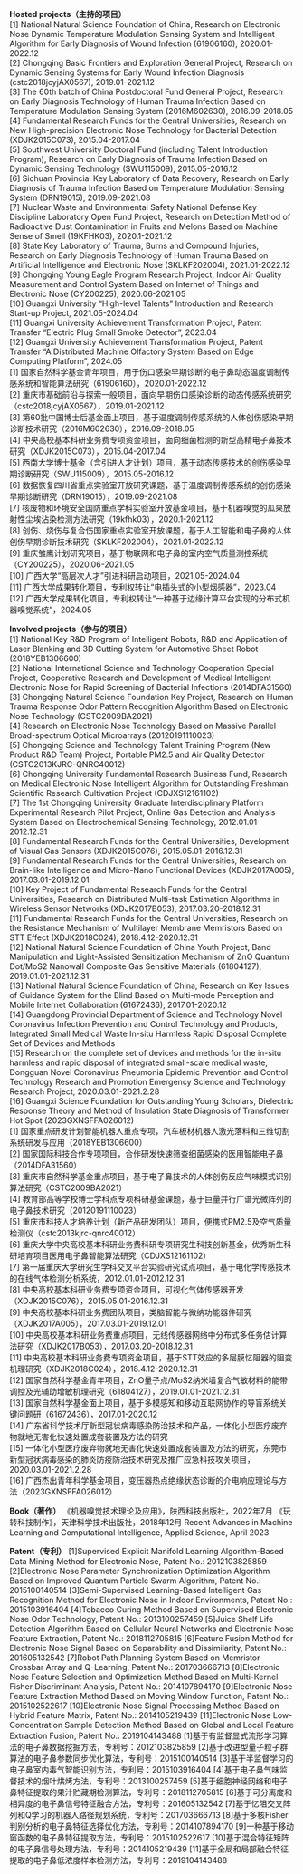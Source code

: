 
**Hosted projects（主持的项目）**  
[1] National Natural Science Foundation of China, Research on Electronic Nose Dynamic Temperature Modulation Sensing System and Intelligent Algorithm for Early Diagnosis of Wound Infection (61906160), 2020.01-2022.12  
[2] Chongqing Basic Frontiers and Exploration General Project, Research on Dynamic Sensing Systems for Early Wound Infection Diagnosis (cstc2018jcyjAX0567), 2019.01-2021.12  
[3] The 60th batch of China Postdoctoral Fund General Project, Research on Early Diagnosis Technology of Human Trauma Infection Based on Temperature Modulation Sensing System (2016M602630), 2016.09-2018.05  
[4] Fundamental Research Funds for the Central Universities, Research on New High-precision Electronic Nose Technology for Bacterial Detection (XDJK2015C073), 2015.04-2017.04  
[5] Southwest University Doctoral Fund (including Talent Introduction Program), Research on Early Diagnosis of Trauma Infection Based on Dynamic Sensing Technology (SWU115009), 2015.05-2016.12  
[6] Sichuan Provincial Key Laboratory of Data Recovery, Research on Early Diagnosis of Trauma Infection Based on Temperature Modulation Sensing System (DRN19015), 2019.09-2021.08  
[7] Nuclear Waste and Environmental Safety National Defense Key Discipline Laboratory Open Fund Project, Research on Detection Method of Radioactive Dust Contamination in Fruits and Melons Based on Machine Sense of Smell (19KFHK03), 2020.1-2021.12  
[8] State Key Laboratory of Trauma, Burns and Compound Injuries, Research on Early Diagnosis Technology of Human Trauma Based on Artificial Intelligence and Electronic Nose (SKLKF202004), 2021.01-2022.12  
[9] Chongqing Young Eagle Program Research Project, Indoor Air Quality Measurement and Control System Based on Internet of Things and Electronic Nose (CY200225), 2020.06-2021.05  
[10] Guangxi University “High-level Talents” Introduction and Research Start-up Project, 2021.05-2024.04  
[11] Guangxi University Achievement Transformation Project, Patent Transfer “Electric Plug Small Smoke Detector”, 2023.04  
[12] Guangxi University Achievement Transformation Project, Patent Transfer “A Distributed Machine Olfactory System Based on Edge Computing Platform”, 2024.05  
[1] 国家自然科学基金青年项目，用于伤口感染早期诊断的电子鼻动态温度调制传感系统和智能算法研究（61906160），2020.01-2022.12  
[2] 重庆市基础前沿与探索一般项目，面向早期伤口感染诊断的动态传感系统研究（cstc2018jcyjAX0567），2019.01-2021.12  
[3] 第60批中国博士后基金面上项目，基于温度调制传感系统的人体创伤感染早期诊断技术研究（2016M602630），2016.09-2018.05  
[4] 中央高校基本科研业务费专项资金项目，面向细菌检测的新型高精电子鼻技术研究（XDJK2015C073），2015.04-2017.04  
[5] 西南大学博士基金（含引进人才计划）项目，基于动态传感技术的创伤感染早期诊断研究（SWU115009），2015.05-2016.12  
[6] 数据恢复四川省重点实验室开放研究课题，基于温度调制传感系统的创伤感染早期诊断研究（DRN19015），2019.09-2021.08  
[7] 核废物和环境安全国防重点学科实验室开放基金项目，基于机器嗅觉的瓜果放射性尘埃沾染检测方法研究（19kfhk03），2020.1-2021.12  
[8] 创伤、烧伤与复合伤国家重点实验室开放课题，基于人工智能和电子鼻的人体创伤早期诊断技术研究（SKLKF202004），2021.01-2022.12  
[9] 重庆雏鹰计划研究项目，基于物联网和电子鼻的室内空气质量测控系统（CY200225），2020.06-2021.05  
[10] 广西大学“高层次人才”引进科研启动项目，2021.05-2024.04  
[11] 广西大学成果转化项目，专利权转让“电插头式的小型烟感器”，2023.04  
[12] 广西大学成果转化项目，专利权转让“一种基于边缘计算平台实现的分布式机器嗅觉系统”，2024.05  

**Involved projects（参与的项目）**  
[1] National Key R&D Program of Intelligent Robots, R&D and Application of Laser Blanking and 3D Cutting System for Automotive Sheet Robot (2018YEB1306600)  
[2] National International Science and Technology Cooperation Special Project, Cooperative Research and Development of Medical Intelligent Electronic Nose for Rapid Screening of Bacterial Infections (2014DFA31560)  
[3] Chongqing Natural Science Foundation Key Project, Research on Human Trauma Response Odor Pattern Recognition Algorithm Based on Electronic Nose Technology (CSTC2009BA2021)  
[4] Research on Electronic Nose Technology Based on Massive Parallel Broad-spectrum Optical Microarrays (20120191110023)  
[5] Chongqing Science and Technology Talent Training Program (New Product R&D Team) Project, Portable PM2.5 and Air Quality Detector (CSTC2013KJRC-QNRC40012)  
[6] Chongqing University Fundamental Research Business Fund, Research on Medical Electronic Nose Intelligent Algorithm for Outstanding Freshman Scientific Research Cultivation Project (CDJXS12161102)  
[7] The 1st Chongqing University Graduate Interdisciplinary Platform Experimental Research Pilot Project, Online Gas Detection and Analysis System Based on Electrochemical Sensing Technology, 2012.01.01-2012.12.31  
[8] Fundamental Research Funds for the Central Universities, Development of Visual Gas Sensors (XDJK2015C076), 2015.05.01-2016.12.31  
[9] Fundamental Research Funds for the Central Universities, Research on Brain-like Intelligence and Micro-Nano Functional Devices (XDJK2017A005), 2017.03.01-2019.12.01  
[10] Key Project of Fundamental Research Funds for the Central Universities, Research on Distributed Multi-task Estimation Algorithms in Wireless Sensor Networks (XDJK2017B053), 2017.03.20-2018.12.31  
[11] Fundamental Research Funds for the Central Universities, Research on the Resistance Mechanism of Multilayer Membrane Memristors Based on STT Effect (XDJK2018C024), 2018.4.12-2020.12.31  
[12] National Natural Science Foundation of China Youth Project, Band Manipulation and Light-Assisted Sensitization Mechanism of ZnO Quantum Dot/MoS2 Nanowall Composite Gas Sensitive Materials (61804127), 2019.01.01-2021.12.31  
[13] National Natural Science Foundation of China, Research on Key Issues of Guidance System for the Blind Based on Multi-mode Perception and Mobile Internet Collaboration (61672436), 2017.01-2020.12  
[14] Guangdong Provincial Department of Science and Technology Novel Coronavirus Infection Prevention and Control Technology and Products, Integrated Small Medical Waste In-situ Harmless Rapid Disposal Complete Set of Devices and Methods  
[15] Research on the complete set of devices and methods for the in-situ harmless and rapid disposal of integrated small-scale medical waste, Dongguan Novel Coronavirus Pneumonia Epidemic Prevention and Control Technology Research and Promotion Emergency Science and Technology Research Project, 2020.03.01-2021.2.28  
[16] Guangxi Science Foundation for Outstanding Young Scholars, Dielectric Response Theory and Method of Insulation State Diagnosis of Transformer Hot Spot (2023GXNSFFA026012)  
[1] 国家重点研发计划智能机器人重点专项，汽车板材机器人激光落料和三维切割系统研发与应用（2018YEB1306600）  
[2] 国家国际科技合作专项项目，合作研发快速筛查细菌感染的医用智能电子鼻（2014DFA31560）  
[3] 重庆市自然科学基金重点项目，基于电子鼻技术的人体创伤反应气味模式识别算法研究（CSTC2009BA2021）  
[4] 教育部高等学校博士学科点专项科研基金课题，基于巨量并行广谱光微阵列的电子鼻技术研究（20120191110023）  
[5] 重庆市科技人才培养计划（新产品研发团队）项目，便携式PM2.5及空气质量检测仪（cstc2013kjrc-qnrc40012）  
[6] 重庆大学中央高校基本科研业务费科研专项研究生科技创新基金，优秀新生科研培育项目医用电子鼻智能算法研究（CDJXS12161102）  
[7] 第一届重庆大学研究生学科交叉平台实验研究试点项目，基于电化学传感技术的在线气体检测分析系统，2012.01.01-2012.12.31  
[8] 中央高校基本科研业务费专项资金项目，可视化气体传感器开发（XDJK2015C076），2015.05.01-2016.12.31  
[9] 中央高校基本科研业务费团队项目，类脑智能与微纳功能器件研究（XDJK2017A005），2017.03.01-2019.12.01  
[10] 中央高校基本科研业务费重点项目，无线传感器网络中分布式多任务估计算法研究（XDJK2017B053），2017.03.20-2018.12.31  
[11] 中央高校基本科研业务费专项资金项目，基于STT效应的多层膜忆阻器的阻变机理研究（XDJK2018C024），2018.4.12-2020.12.31  
[12] 国家自然科学基金青年项目，ZnO量子点/MoS2纳米墙复合气敏材料的能带调控及光辅助增敏机理研究（61804127），2019.01.01-2021.12.31  
[13] 国家自然科学基金面上项目，基于多模感知和移动互联网协作的导盲系统关键问题研（61672436），2017.01-2020.12  
[14] 广东省科学技术厅新型冠状病毒感染防治技术和产品，一体化小型医疗废弃物就地无害化快速处置成套装置及方法的研究  
[15] 一体化小型医疗废弃物就地无害化快速处置成套装置及方法的研究，东莞市新型冠状病毒感染的肺炎防疫防治技术研究及推广应急科技攻关项目，2020.03.01-2021.2.28  
[16] 广西杰出青年科学基金项目，变压器热点绝缘状态诊断的介电响应理论与方法（2023GXNSFFA026012）  

**Book（著作）**
《机器嗅觉技术理论及应用》，陕西科技出版社，2022年7月
《玩转科技制作》，天津科学技术出版社，2018年12月
Recent Advances in Machine Learning and Computational Intelligence, Applied Science, April 2023  

**Patent（专利）**
[1]Supervised Explicit Manifold Learning Algorithm-Based Data Mining Method for Electronic Nose, Patent No.: 2012103825859
[2]Electronic Nose Parameter Synchronization Optimization Algorithm Based on Improved Quantum Particle Swarm Algorithm, Patent No.: 2015100140514
[3]Semi-Supervised Learning-Based Intelligent Gas Recognition Method for Electronic Nose in Indoor Environments, Patent No.: 2015103916404
[4]Tobacco Curing Method Based on Supervised Electronic Nose Odor Technology, Patent No.: 2013100257459
[5]Juice Shelf Life Detection Algorithm Based on Cellular Neural Networks and Electronic Nose Feature Extraction, Patent No.: 2018112705815
[6]Feature Fusion Method for Electronic Nose Signal Based on Separability and Dissimilarity, Patent No.: 201605132542
[7]Robot Path Planning System Based on Memristor Crossbar Array and Q-Learning, Patent No.: 201703666713
[8]Electronic Nose Feature Selection and Optimization Method Based on Multi-Kernel Fisher Discriminant Analysis, Patent No.: 2014107894170
[9]Electronic Nose Feature Extraction Method Based on Moving Window Function, Patent No.: 2015102522617
[10]Electronic Nose Signal Processing Method Based on Hybrid Feature Matrix, Patent No.: 2014105219439
[11]Electronic Nose Low-Concentration Sample Detection Method Based on Global and Local Feature Extraction Fusion, Patent No.: 2019104143488
[1]基于有监督显式流形学习算法的电子鼻数据挖掘方法，专利号：2012103825859
[2]基于改进型量子粒子群算法的电子鼻参数同步优化算法，专利号：2015100140514
[3]基于半监督学习的电子鼻室内毒气智能识别方法，专利号：2015103916404
[4]基于电子鼻气味监督技术的烟叶烘烤方法，专利号：2013100257459
[5]基于细胞神经网络和电子鼻特征提取的果汁贮藏期检测算法，专利号：2018112705815
[6]基于可分离度和相异度的电子鼻信号特征融合方法，专利号：201605132542
[7]基于忆阻交叉阵列和Q学习的机器人路径规划系统，专利号：201703666713
[8]基于多核Fisher判别分析的电子鼻特征选择优化方法，专利号：2014107894170
[9]一种基于移动窗函数的电子鼻特征提取方法，专利号：2015102522617
[10]基于混合特征矩阵的电子鼻信号处理方法，专利号：2014105219439
[11]基于全局和局部融合特征提取的电子鼻低浓度样本检测方法，专利号：2019104143488
